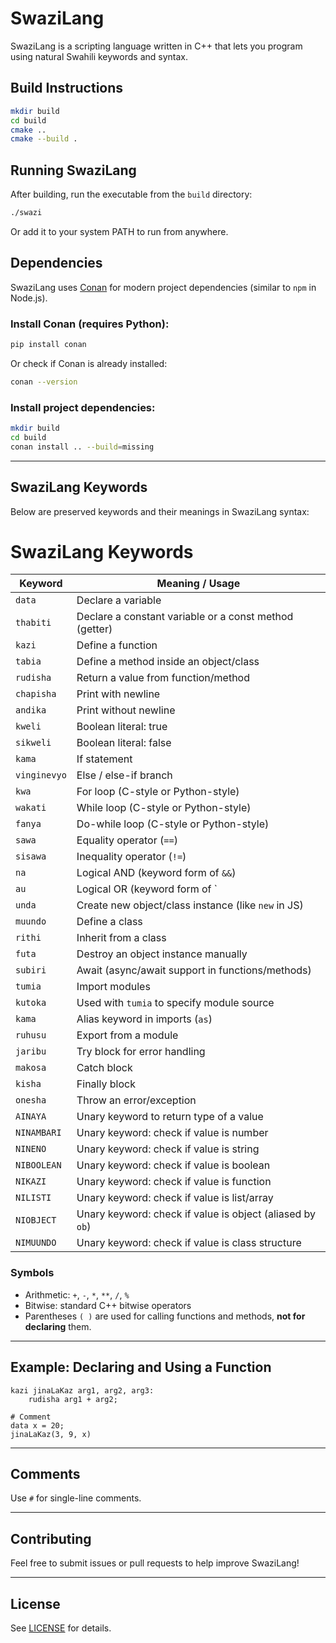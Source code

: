 # SwaziLang

SwaziLang is a scripting language written in C++ that lets you program using natural Swahili keywords and syntax.

## Build Instructions

```bash
mkdir build
cd build
cmake ..
cmake --build .
```

## Running SwaziLang

After building, run the executable from the `build` directory:

```bash
./swazi
```

Or add it to your system PATH to run from anywhere.

## Dependencies

SwaziLang uses [Conan](https://conan.io/) for modern project dependencies (similar to `npm` in Node.js).

### Install Conan (requires Python):

```bash
pip install conan
```

Or check if Conan is already installed:

```bash
conan --version
```

### Install project dependencies:

```bash
mkdir build
cd build
conan install .. --build=missing
```

---

## SwaziLang Keywords

Below are preserved keywords and their meanings in SwaziLang syntax:

# SwaziLang Keywords

| Keyword      | Meaning / Usage                                             |
|--------------|-------------------------------------------------------------|
| `data`       | Declare a variable                                          |
| `thabiti`    | Declare a constant variable or a const method (getter)      |
| `kazi`       | Define a function                                           |
| `tabia`      | Define a method inside an object/class                      |
| `rudisha`    | Return a value from function/method                         |
| `chapisha`   | Print with newline                                          |
| `andika`     | Print without newline                                       |
| `kweli`      | Boolean literal: true                                       |
| `sikweli`    | Boolean literal: false                                      |
| `kama`       | If statement                                                |
| `vinginevyo` | Else / else-if branch                                       |
| `kwa`        | For loop (C-style or Python-style)                          |
| `wakati`     | While loop (C-style or Python-style)                        |
| `fanya`      | Do-while loop (C-style or Python-style)                     |
| `sawa`       | Equality operator (`==`)                                    |
| `sisawa`     | Inequality operator (`!=`)                                  |
| `na`         | Logical AND (keyword form of `&&`)                          |
| `au`         | Logical OR (keyword form of `||`)                           |
| `unda`       | Create new object/class instance (like `new` in JS)         |
| `muundo`     | Define a class                                              |
| `rithi`      | Inherit from a class                                        |
| `futa`       | Destroy an object instance manually                         |
| `subiri`     | Await (async/await support in functions/methods)            |
| `tumia`      | Import modules                                              |
| `kutoka`     | Used with `tumia` to specify module source                  |
| `kama`       | Alias keyword in imports (`as`)                             |
| `ruhusu`     | Export from a module                                        |
| `jaribu`     | Try block for error handling                                |
| `makosa`     | Catch block                                                 |
| `kisha`      | Finally block                                               |
| `onesha`     | Throw an error/exception                                    |
| `AINAYA`     | Unary keyword to return type of a value                     |
| `NINAMBARI`  | Unary keyword: check if value is number                     |
| `NINENO`     | Unary keyword: check if value is string                     |
| `NIBOOLEAN`  | Unary keyword: check if value is boolean                    |
| `NIKAZI`     | Unary keyword: check if value is function                   |
| `NILISTI`    | Unary keyword: check if value is list/array                 |
| `NIOBJECT`   | Unary keyword: check if value is object (aliased by `ob`)   |
| `NIMUUNDO`   | Unary keyword: check if value is class structure            |

### Symbols

- Arithmetic: `+`, `-`, `*`, `**`, `/`, `%`
- Bitwise: standard C++ bitwise operators
- Parentheses `( )` are used for calling functions and methods, **not for declaring** them.

---

## Example: Declaring and Using a Function

```swz
kazi jinaLaKaz arg1, arg2, arg3:
    rudisha arg1 + arg2;

# Comment
data x = 20;
jinaLaKaz(3, 9, x)
```

---

## Comments

Use `#` for single-line comments.

---

## Contributing

Feel free to submit issues or pull requests to help improve SwaziLang!

---

## License

See [LICENSE](https://github.com/godieGH/SwaziLang/blob/main/LICENSE) for details.